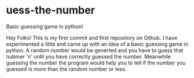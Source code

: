# uess-the-number
Basic guessing game in python!

Hey Folks!
 This is my first commit and first repository on Github.
 I have experimented a little and came up with an idea of a basic guessing game in python.
 A random number would be generted and you have to guess that nubmer 'n' until you have correctly guessed the number. Meanwhile    guessing the number the program would help you to tell if the number you guessed is more than the random number or less. 
 
